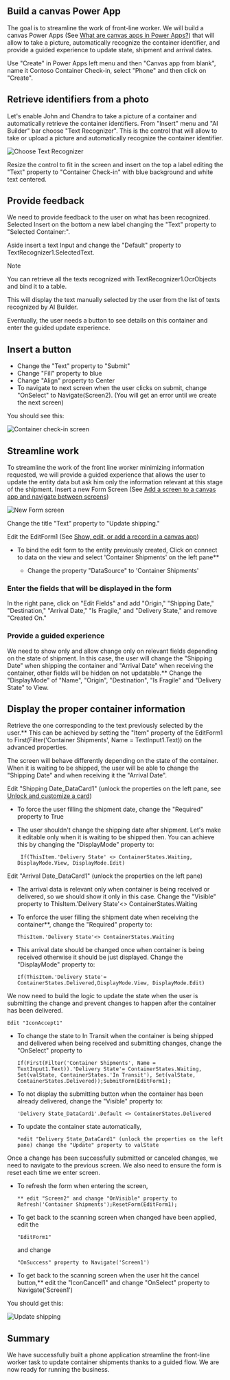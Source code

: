 ## Build a canvas Power App

The goal is to streamline the work of front-line worker. We will build a canvas Power Apps (See [What are canvas apps in Power Apps?](https://docs.microsoft.com/powerapps/maker/canvas-apps/getting-started)) that will allow to take a picture, automatically recognize the container identifier, and provide a guided experience to update state, shipment and arrival dates.

Use "Create" in Power Apps left menu and then "Canvas app from blank", name it Contoso Container Check-in, select "Phone" and then click on "Create".

## Retrieve identifiers from a photo

Let's enable John and Chandra to take a picture of a container and automatically retrieve the container identifiers. From "Insert" menu and "AI Builder" bar choose "Text Recognizer". This is the control that will allow to take or upload a picture and automatically recognize the container identifier.

![Choose Text Recognizer](../media/image10.png)

Resize the control to fit in the screen and insert on the top a label editing the "Text" property to "Container Check-in" with blue background and white text centered.

## Provide feedback

We need to provide feedback to the user on what has been recognized. Selected Insert on the bottom a new label changing the "Text" property to "Selected Container:".

Aside insert a text Input and change the "Default" property to TextRecognizer1.SelectedText.

>[!NOTE] 
>You can retrieve all the texts recognized with TextRecognizer1.OcrObjects and bind it to a table.

This will display the text manually selected by the user from the list of texts recognized by AI Builder.

Eventually, the user needs a button to see details on this container and enter the guided update experience.

## Insert a button

-   Change the "Text" property to "Submit"
-   Change "Fill" property to blue
-   Change "Align" property to Center
-   To navigate to next screen when the user clicks on submit, change "OnSelect" to Navigate(Screen2). (You will get an error until we create the next screen)

You should see this:

![Container check-in screen](../media/image11.png)

## Streamline work

To streamline the work of the front line worker minimizing information requested, we will provide a guided experience that allows the user to update the entity data but ask him only the information relevant at this stage of the shipment. Insert a new Form Screen (See [Add a screen to a canvas app and navigate between screens](https://docs.microsoft.com/powerapps/maker/canvas-apps/add-screen-context-variables))

![New Form screen](../media/image12.png)

Change the title "Text" property to "Update shipping."

Edit the EditForm1 (See [Show, edit, or add a record in a canvas app](https://docs.microsoft.com/powerapps/maker/canvas-apps/add-form))

-  To bind the edit form to the entity previously created, Click on connect to data on the view and select 'Container Shipments' on the left pane**

    -   Change the property "DataSource" to 'Container Shipments'

### Enter the fields that will be displayed in the form

In the right pane, click on "Edit Fields" and add "Origin," "Shipping Date," "Destination," "Arrival Date," "Is Fragile," and "Delivery State," and remove "Created On."

### Provide a guided experience
We need to show only and allow change only on relevant fields depending on the state of shipment. In this case, the user will change the "Shipping Date" when shipping the container and "Arrival Date" when receiving the container, other fields will be hidden on not updatable.** Change the "DisplayMode" of "Name", "Origin", "Destination", "Is Fragile" and "Delivery State" to View.

## Display the proper container information

Retrieve the one corresponding to the text previously selected by the user.** This can be achieved by setting the "Item" property of the EditForm1 to First(Filter(\'Container Shipments\', Name = TextInput1.Text)) on the advanced properties.

The screen will behave differently depending on the state of the container. When it is waiting to be shipped, the user will be able to change the "Shipping Date" and when receiving it the "Arrival Date".

Edit "Shipping Date\_DataCard1" (unlock the properties on the left pane, see [Unlock and customize a card](https://docs.microsoft.com/powerapps/maker/canvas-apps/customize-card#unlock-and-customize-a-card))

-   To force the user filling the shipment date, change the "Required" property to True

-   The user shouldn't change the shipping date after shipment. Let's make it editable only when it is waiting to be shipped then.
    You can achieve this by changing the "DisplayMode" property to:
    
    ``` If(ThisItem.'Delivery State' <> ContainerStates.Waiting, DisplayMode.View, DisplayMode.Edit)```

Edit "Arrival Date\_DataCard1" (unlock the properties on the left pane)

-   The arrival data is relevant only when container is being received or delivered, so we should show it only in this case. Change the "Visible" property to ThisItem.\'Delivery State\'\<\> ContainerStates.Waiting

-   To enforce the user filling the shipment date when receiving the container**, change the "Required" property to:

    ```ThisItem.'Delivery State'<> ContainerStates.Waiting```

-   This arrival date should be changed once when container is being received otherwise it should be just displayed. Change the "DisplayMode" property to:

    ```If(ThisItem.'Delivery State'= ContainerStates.Delivered,DisplayMode.View, DisplayMode.Edit)```

We now need to build the logic to update the state when the user is submitting the change and prevent changes to happen after the container has been delivered.

```Edit "IconAccept1"```

-   To change the state to In Transit when the container is being shipped and delivered when being received and submitting changes, change the "OnSelect" property to

    ```If(First(Filter('Container Shipments', Name = TextInput1.Text)).'Delivery State'= ContainerStates.Waiting, Set(valState, ContainerStates.'In Transit'), Set(valState, ContainerStates.Delivered));SubmitForm(EditForm1);```

-   To not display the submitting button when the container has been already delivered, change the "Visible" property to:

    ```'Delivery State_DataCard1'.Default <> ContainerStates.Delivered```

- To update the container state automatically,

    ```*edit "Delivery State_DataCard1" (unlock the properties on the left pane) change the "Update" property to valState```

Once a change has been successfully submitted or canceled changes, we need to navigate to the previous screen. We also need to ensure the form is reset each time we enter screen.

- To refresh the form when entering the screen,

    ```** edit "Screen2" and change "OnVisible" property to Refresh('Container Shipments');ResetForm(EditForm1);```

- To get back to the scanning screen when changed have been applied, edit the 

    ```"EditForm1"```
    
     and change 
     
     ```"OnSuccess" property to Navigate('Screen1')```

- To get back to the scanning screen when the user hit the cancel button,** edit the "IconCancel1" and change "OnSelect" property to Navigate(\'Screen1\')

You should get this:

![Update shipping](../media/image13.png)

## Summary

We have successfully built a phone application streamline the front-line worker task to update container shipments thanks to a guided flow. We are now ready for running the business.

